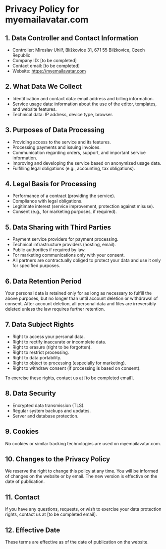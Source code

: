 # Privacy Policy for myemailavatar.com

## 1. Data Controller and Contact Information

- Controller: Miroslav Uhlíř, Blížkovice 31, 671 55 Blížkovice, Czech Republic
- Company ID: [to be completed]
- Contact email: [to be completed]
- Website: https://myemailavatar.com

## 2. What Data We Collect

- Identification and contact data: email address and billing information.
- Service usage data: information about the use of the editor, templates, and website features.
- Technical data: IP address, device type, browser.

## 3. Purposes of Data Processing

- Providing access to the service and its features.
- Processing payments and issuing invoices.
- Communication regarding orders, support, and important service information.
- Improving and developing the service based on anonymized usage data.
- Fulfilling legal obligations (e.g., accounting, tax obligations).

## 4. Legal Basis for Processing

- Performance of a contract (providing the service).
- Compliance with legal obligations.
- Legitimate interest (service improvement, protection against misuse).
- Consent (e.g., for marketing purposes, if required).

## 5. Data Sharing with Third Parties

- Payment service providers for payment processing.
- Technical infrastructure providers (hosting, email).
- Public authorities if required by law.
- For marketing communications only with your consent.
- All partners are contractually obliged to protect your data and use it only for specified purposes.

## 6. Data Retention Period

Your personal data is retained only for as long as necessary to fulfill the above purposes, but no longer than until account deletion or withdrawal of consent. After account deletion, all personal data and files are irreversibly deleted unless the law requires further retention.

## 7. Data Subject Rights

- Right to access your personal data.
- Right to rectify inaccurate or incomplete data.
- Right to erasure (right to be forgotten).
- Right to restrict processing.
- Right to data portability.
- Right to object to processing (especially for marketing).
- Right to withdraw consent (if processing is based on consent).

To exercise these rights, contact us at [to be completed email].

## 8. Data Security

- Encrypted data transmission (TLS).
- Regular system backups and updates.
- Server and database protection.

## 9. Cookies

No cookies or similar tracking technologies are used on myemailavatar.com.

## 10. Changes to the Privacy Policy

We reserve the right to change this policy at any time. You will be informed of changes on the website or by email. The new version is effective on the date of publication.

## 11. Contact

If you have any questions, requests, or wish to exercise your data protection rights, contact us at [to be completed email].

## 12. Effective Date

These terms are effective as of the date of publication on the website.
